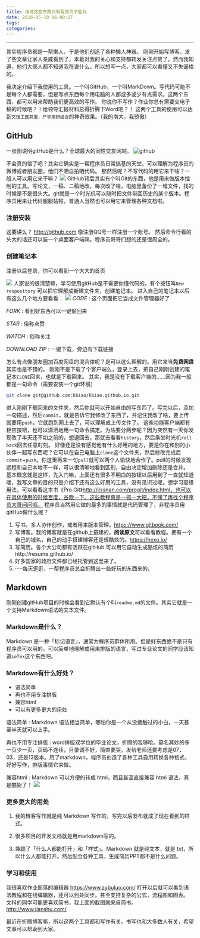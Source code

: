 ```yaml
---
title: 谁说这些东西只有程序员才能玩
date: 2016-05-10 16:00:27
tags:
categories:
---
```

---

其实程序员都是一帮懒人，于是他们创造了各种懒人神器。
刚刚开始写博客，发了些文章让家人亲戚看到了，本着对我的关心和支持都转发关注点赞了。然而我知道，他们大部人都不知道我在说什么。所以想写一点，大家都可以看懂又不失逼格的。
<!--  more-->
我决定介绍下我使用的工具。一个叫GitHub，一个叫MarkDown。写代码可能不是每个人都需要，但是写点东西每个用电脑的人都或多或少有点需求。这两个东西，都可以用来帮助我们更高效的写作。
你说你不写作？作业你总有需要交电子稿的时候吧？！给领导汇报材料总得折腾下Word吧？！
这两个工具的使用可以达到`文理工医并重，产学用研结合`的神奇效果。（我的南大，我骄傲）
## GitHub
一张图说明gitHub是什么？全球最大的同性交友网站。
![github](http://image.kbiao.me/16-5-10/14771996.jpg)

不会真的信了吧？其实它确实是一帮程序员日常搞基的天堂。可以理解为程序员的微博或者朋友圈，他们不晒自拍晒代码。
那然后呢？不写代码的用它来干啥？一般人可以用它来干嘛？
![](http://image.kbiao.me/16-5-10/84260051.jpg)
GitHub背后其实有个叫Git的东西，他是用来做版本控制的工具。写论文，一稿、二稿地改，每次改了啥，电脑里备份了一堆文件，找的时候是不是很头大。git就是一个时光机可以随时把文件带回历史的某个版本。程序员用来让代码服服帖帖，普通人当然也可以用它来管理各种文档啦。

### 注册安装
这要讲么？ http://github.com  像注册QQ号一样注册一个账号。
然后命令行看的头大的话还可以装一个桌面客户端嘛。程序员哥哥们想的还是很周全的。

### 创建笔记本
注册以后登录，你可以看到一个大大的首页

![](http://image.kbiao.me/16-5-10/446648.jpg)
人家说的很清楚嘛，学习使用gitHub是不需要你懂代码的。有个按钮叫`New respository`  可以把它理解成新建文件夹，创建笔记本。
进入自己的笔记本以后有这么几个地方要看看：
![](http://image.kbiao.me/16-5-10/43843159.jpg)
*CODE*
:    这个页面把它当成文件管理器好了

*FORK*
:    看到好东西可以一键偷回来

*STAR*
:    俗称点赞

*WATCH*
:    俗称关注

*DOWNLOAD ZIP*
:    一键下载，旁边有下载链接

怎么有点像朋友圈加百度网盘的混合体呢？是可以这么理解的。用它来当**免费网盘**其实也是不错的。
刚刚不是下载了个客户端么，登录上去，把自己刚刚创建的笔记本`CLONE`回来，也就是下载回来。
其实，我是没有下载客户端的……因为我一般都是一句命令（需要安装一个git环境）
```bash
git clone git@github.com:kbiao/kbiao.github.io.git
```
进入刚刚下载回来的文件夹，然后你就可以开始自由的写东西了。写完以后，添加一句描述，然后`commit`，就是告诉它我修改了东西了，并记住我改了啥，要上传就要用`push`，它就跑到网上去了，可以理解成上传文件了。
这些功能客户端都有相应按钮，也可以潇洒地用一句命令搞定。为啥要分两步呢？因为突然有一天你发现改了半天还不如之前的，想退回去，那就去看看`history`，然后乘坐时光机`roll back`回去任意时刻。
好像还是没有感觉他有什么好用的地方，要是你在和别的小伙伴一起写东西呢？它可以在自己电脑上`clone`这个文件夹，然后修改完成后`commit`+`push`。你这里再来一句`pull`就可以两个人愉快地合作了。pull的时候发现远程和自己本地不一样，可以很清晰地看到区别，自由决定增加删除还是合并。
基本概念就是这样，先入门嘛，上面还有很多不明白的按钮以后用到了一查就知道喽，我写文章的目的只是介绍下还有这么好用的工具，没有见识过呢。想学习高级用法，可以看看这本书《Pro Git》http://iissnan.com/progit/index.html，也可以在具体使用的时候百度，谷歌一下。这些教程真是一抓一大把，不懂了再找个程序员大哥问问呗。
程序员当然用它做的最多的事情就是代码管理了，非程序员用gitHub做什么呢？

 1. 写书。多人协作创作，或者用来版本管理。https://www.gitbook.com/
 2. 写博客。我的博客就是在github上搭建的，**阅读原文**可以看看教程。拥有一个自己的域名，自己的动手搭建博客还是很酷炫的。https://hexo.io/
 3. 写简历。各个大公司都有活跃在gitHub.可以用它自动生成酷炫的简历http://resume.github.io/
 4. 好多国家的政府文件都已经托管到这里来了。
 5. ·····每天逛逛，一帮程序员总会折腾出一些好玩的东西来的。

## Markdown
刚刚创建gitHub项目的时候会看到它默认有个叫`readme.md`的文件。其实它就是一个支持Markdown语法的文本文件。
### Markdown是什么？
Markdown 是一种「标记语言」，通常为程序员群体所用。但是好东西绝不是只有程序员可以用的。可以简单地理解成用来排版的语言，写过专业论文的同学应该知道`LeTex`这个东西吧。

### Markdown有什么好处？

 - 语法简单 
 - 再也不用专注排版 
 - 兼容html 
 - 可以有更多更大的用处

语法简单
:    Markdown 语法相当简单，哪怕你是一个从没接触过的小白，一天甚至半天就可以上手。

再也不用专注排版
:    word排版双学位的毕业论文，折腾的我够呛。莫名其妙的多一页少一页，页码不连续，目录调不好，简直要哭。发给老师还要考虑是07，03，还是13版本。用了markdown，程序员创造了各种工具自用转换各种格式，好好写作，排版事情它来做。

兼容html
:    Markdown 可以方便的转成 html，而且甚至直接兼容 html 语法，真是酷毙了！
![](http://image.kbiao.me/16-5-10/77787373.jpg)
### 更多更大的用处
1. 我的博客写作就是纯 Markdown 写作的，写完以后发布就成了现在看到的样式。

2. 很多项目的开发文档就是用markdown写的。

3. 兼顾了「什么人都能打开」和「样式」。Markdown 就是纯文本，就是 txt，所以什么人都能打开。然后配合各种工具，生成简历PPT都不是什么问题。

### 学习和使用
我很喜欢作业部落的编辑器 https://www.zybuluo.com/
打开以后就可以看到语法教程和在线编辑器，还可以到处同步。甚至支持复杂的公式，流程图和图表。
文科的同学可能更喜欢简书，我上面的截图就来自简书。http://www.jianshu.com/

最近在折腾博客嘛，所以这两个工具都和写作有关。书写也和大多数人有关，希望文章可以帮助到大家。

  
